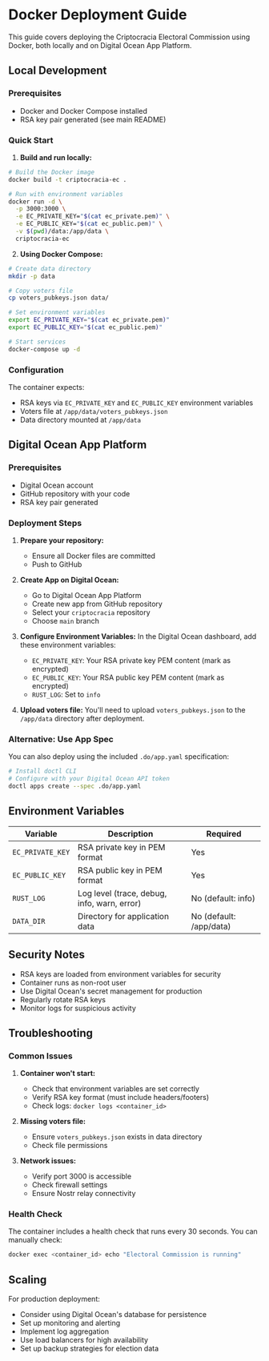 # Docker Deployment Guide

This guide covers deploying the Criptocracia Electoral Commission using Docker, both locally and on Digital Ocean App Platform.

## Local Development

### Prerequisites
- Docker and Docker Compose installed
- RSA key pair generated (see main README)

### Quick Start

1. **Build and run locally:**
```bash
# Build the Docker image
docker build -t criptocracia-ec .

# Run with environment variables
docker run -d \
  -p 3000:3000 \
  -e EC_PRIVATE_KEY="$(cat ec_private.pem)" \
  -e EC_PUBLIC_KEY="$(cat ec_public.pem)" \
  -v $(pwd)/data:/app/data \
  criptocracia-ec
```

2. **Using Docker Compose:**
```bash
# Create data directory
mkdir -p data

# Copy voters file
cp voters_pubkeys.json data/

# Set environment variables
export EC_PRIVATE_KEY="$(cat ec_private.pem)"
export EC_PUBLIC_KEY="$(cat ec_public.pem)"

# Start services
docker-compose up -d
```

### Configuration

The container expects:
- RSA keys via `EC_PRIVATE_KEY` and `EC_PUBLIC_KEY` environment variables
- Voters file at `/app/data/voters_pubkeys.json`
- Data directory mounted at `/app/data`

## Digital Ocean App Platform

### Prerequisites
- Digital Ocean account
- GitHub repository with your code
- RSA key pair generated

### Deployment Steps

1. **Prepare your repository:**
   - Ensure all Docker files are committed
   - Push to GitHub

2. **Create App on Digital Ocean:**
   - Go to Digital Ocean App Platform
   - Create new app from GitHub repository
   - Select your `criptocracia` repository
   - Choose `main` branch

3. **Configure Environment Variables:**
   In the Digital Ocean dashboard, add these environment variables:
   - `EC_PRIVATE_KEY`: Your RSA private key PEM content (mark as encrypted)
   - `EC_PUBLIC_KEY`: Your RSA public key PEM content (mark as encrypted)
   - `RUST_LOG`: Set to `info`

4. **Upload voters file:**
   You'll need to upload `voters_pubkeys.json` to the `/app/data` directory after deployment.

### Alternative: Use App Spec

You can also deploy using the included `.do/app.yaml` specification:

```bash
# Install doctl CLI
# Configure with your Digital Ocean API token
doctl apps create --spec .do/app.yaml
```

## Environment Variables

| Variable | Description | Required |
|----------|-------------|----------|
| `EC_PRIVATE_KEY` | RSA private key in PEM format | Yes |
| `EC_PUBLIC_KEY` | RSA public key in PEM format | Yes |
| `RUST_LOG` | Log level (trace, debug, info, warn, error) | No (default: info) |
| `DATA_DIR` | Directory for application data | No (default: /app/data) |

## Security Notes

- RSA keys are loaded from environment variables for security
- Container runs as non-root user
- Use Digital Ocean's secret management for production
- Regularly rotate RSA keys
- Monitor logs for suspicious activity

## Troubleshooting

### Common Issues

1. **Container won't start:**
   - Check that environment variables are set correctly
   - Verify RSA key format (must include headers/footers)
   - Check logs: `docker logs <container_id>`

2. **Missing voters file:**
   - Ensure `voters_pubkeys.json` exists in data directory
   - Check file permissions

3. **Network issues:**
   - Verify port 3000 is accessible
   - Check firewall settings
   - Ensure Nostr relay connectivity

### Health Check

The container includes a health check that runs every 30 seconds. You can manually check:

```bash
docker exec <container_id> echo "Electoral Commission is running"
```

## Scaling

For production deployment:
- Consider using Digital Ocean's database for persistence
- Set up monitoring and alerting
- Implement log aggregation
- Use load balancers for high availability
- Set up backup strategies for election data